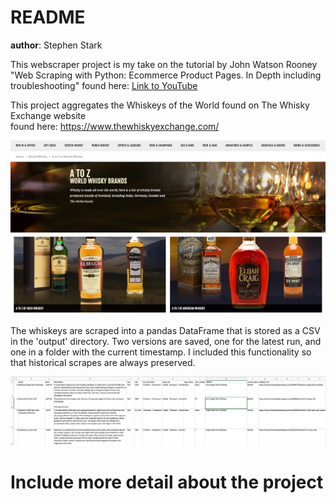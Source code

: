 # README
**author**: Stephen Stark

This webscraper project is my take on the tutorial by John Watson Rooney "Web Scraping with Python: 
Ecommerce Product Pages. In Depth including troubleshooting" found here: [Link to YouTube](https://www.youtube.com/watch?v=nCuPv3tf2Hg&ab_channel=JohnWatsonRooney)

This project aggregates the Whiskeys of the World found on The Whisky Exchange website \
found here: https://www.thewhiskyexchange.com/

<div align="center">
    <img src="/screenshots/whiskyexchange.jpg" title="Whiskyexchange.com" alt="Source site Whiskyexchange.com"></img> 
</div>

The whiskeys are scraped into a pandas DataFrame that is stored as a CSV in the 'output' directory. Two versions are 
saved, one for the latest run, and one in a folder with the current timestamp. I included this functionality so that 
historical scrapes are always preserved.

<div align="center">
    <img src="/screenshots/screen1.jpg" title="Sample Output" alt="Screenshot of the CSV output opened in excel to show 
the sample format."></img> 
</div>

# Include more detail about the project